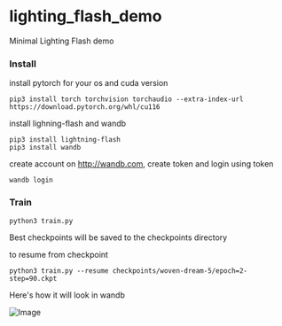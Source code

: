 # lighting_flash_demo
Minimal Lighting Flash demo

### Install

install pytorch for your os and cuda version

```commandline
pip3 install torch torchvision torchaudio --extra-index-url https://download.pytorch.org/whl/cu116
```

install lighning-flash and wandb

```commandline
pip3 install lightning-flash
pip3 install wandb
```

create account on http://wandb.com, create token and login using token
```commandline
wandb login
```

### Train

```commandline
python3 train.py
```

Best checkpoints will be saved to the checkpoints directory

to resume from checkpoint

```commandline
python3 train.py --resume checkpoints/woven-dream-5/epoch=2-step=90.ckpt
```

Here's how it will look in wandb

![Image](resources/wadb.png)